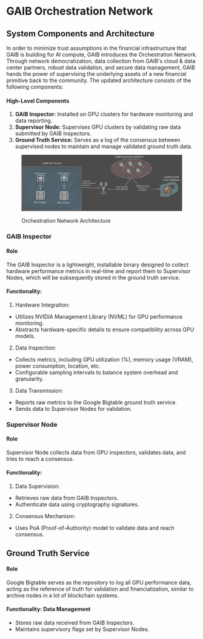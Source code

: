 # GAIB Orchestration Network

## **System Components and Architecture**

In order to minimize trust assumptions in the financial infrastructure that GAIB is building for AI compute, GAIB introduces the Orchestration Network. Through network democratization, data collection from GAIB's cloud & data center partners, robust data validation, and secure data management, GAIB hands the power of supervising the underlying assets of a new financial primitive back to the community. The updated architecture consists of the following components:

#### High-Level Components

1. **GAIB Inspector:** Installed on GPU clusters for hardware monitoring and data reporting.
2. **Supervisor Node:** Supervises GPU clusters by validating raw data submitted by GAIB Inspectors.
3. **Ground Truth Service:** Serves as a log of the consensus between supervised nodes to maintain and manage validated ground truth data.&#x20;

<figure><img src="../.gitbook/assets/Orchestration Network.svg" alt=""><figcaption><p>Orchestration Network Architecture</p></figcaption></figure>

### **GAIB Inspector**

#### Role&#x20;

The GAIB Inspector is a lightweight, installable binary designed to collect hardware performance metrics in real-time and report them to Supervisor Nodes, which will be subsequently stored in the ground truth service.

#### Functionality:

1. Hardware Integration:

* Utilizes NVIDIA Management Library (NVML) for GPU performance monitoring.
* Abstracts hardware-specific details to ensure compatibility across GPU models.

2. Data Inspection:

* Collects metrics, including GPU utilization (%), memory usage (VRAM), power consumption, location, etc.
* Configurable sampling intervals to balance system overhead and granularity.

3. Data Transmission:

* Reports raw metrics to the Google Bigtable ground truth service.
* Sends data to Supervisor Nodes for validation.&#x20;

### **Supervisor Node**

#### Role

Supervisor Node collects data from GPU inspectors, validates data, and tries to reach a consensus.

#### Functionality:

1. Data Supervision:

* Retrieves raw data from GAIB Inspectors.
* Authenticate data using cryptography signatures.

2. Consensus Mechanism:

* Uses PoA (Proof-of-Authority) model to validate data and reach consensus.

## **Ground Truth Service**

#### Role

Google Bigtable serves as the repository to log all GPU performance data, acting as the reference of truth for validation and financialization, similar to archive nodes in a lot of blockchain systems.&#x20;

#### Functionality: Data Management

* Stores raw data received from GAIB Inspectors.
* Maintains supervisory flags set by Supervisor Nodes.
